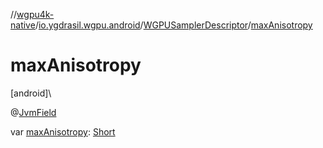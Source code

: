//[wgpu4k-native](../../../index.md)/[io.ygdrasil.wgpu.android](../index.md)/[WGPUSamplerDescriptor](index.md)/[maxAnisotropy](max-anisotropy.md)

# maxAnisotropy

[android]\

@[JvmField](https://kotlinlang.org/api/core/kotlin-stdlib/kotlin.jvm/-jvm-field/index.html)

var [maxAnisotropy](max-anisotropy.md): [Short](https://kotlinlang.org/api/core/kotlin-stdlib/kotlin/-short/index.html)